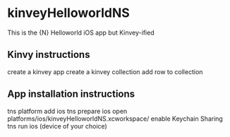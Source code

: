 # kinveyHelloworldNS
This is the {N} Helloworld iOS app but Kinvey-ified

## Kinvy instructions
create a kinvey app
create a kinvey collection
add row to collection

## App installation instructions
tns platform add ios
tns prepare ios
open platforms/ios/kinveyHelloworldNS.xcworkspace/
enable Keychain Sharing
tns run ios (device of your choice)
